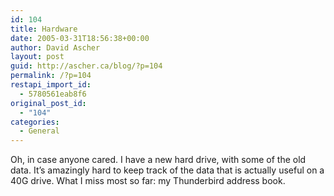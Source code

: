 ```yaml
---
id: 104
title: Hardware
date: 2005-03-31T18:56:38+00:00
author: David Ascher
layout: post
guid: http://ascher.ca/blog/?p=104
permalink: /?p=104
restapi_import_id:
  - 5780561eab8f6
original_post_id:
  - "104"
categories:
  - General
---
```

Oh, in case anyone cared. I have a new hard drive, with some of the old data. It&#8217;s amazingly hard to keep track of the data that is actually useful on a 40G drive. What I miss most so far: my Thunderbird address book.